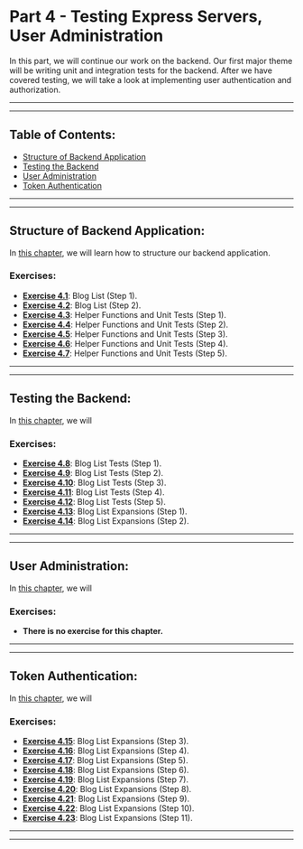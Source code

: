 # Part 4 - Testing Express Servers, User Administration

In this part, we will continue our work on the backend. Our first major theme will be writing unit and integration tests for the backend. After we have covered testing, we will take a look at implementing user authentication and authorization.

---
---

## Table of Contents:

- [Structure of Backend Application](#structure-of-backend-application)
- [Testing the Backend](#testing-the-backend)
- [User Administration](#user-administration)
- [Token Authentication](#token-authentication)

---
---

## Structure of Backend Application:

In [this chapter](https://fullstackopen.com/en/part4/structure_of_backend_application_introduction_to_testing), we will learn how to structure our backend application.

### Exercises:

- **[Exercise 4.1]()**: Blog List (Step 1).
- **[Exercise 4.2]()**: Blog List (Step 2).
- **[Exercise 4.3]()**: Helper Functions and Unit Tests (Step 1).
- **[Exercise 4.4]()**: Helper Functions and Unit Tests (Step 2).
- **[Exercise 4.5]()**: Helper Functions and Unit Tests (Step 3).
- **[Exercise 4.6]()**: Helper Functions and Unit Tests (Step 4).
- **[Exercise 4.7]()**: Helper Functions and Unit Tests (Step 5).

---
---

## Testing the Backend:

In [this chapter](https://fullstackopen.com/en/part4/testing_the_backend), we will

### Exercises:

- **[Exercise 4.8]()**: Blog List Tests (Step 1).
- **[Exercise 4.9]()**: Blog List Tests (Step 2).
- **[Exercise 4.10]()**: Blog List Tests (Step 3).
- **[Exercise 4.11]()**: Blog List Tests (Step 4).
- **[Exercise 4.12]()**: Blog List Tests (Step 5).
- **[Exercise 4.13]()**: Blog List Expansions (Step 1).
- **[Exercise 4.14]()**: Blog List Expansions (Step 2).

---
---

## User Administration:

In [this chapter](https://fullstackopen.com/en/part4/user_administration), we will

### Exercises:

- **There is no exercise for this chapter.**

---
---

## Token Authentication:

In [this chapter](https://fullstackopen.com/en/part4/token_authentication), we will

### Exercises:

- **[Exercise 4.15]()**: Blog List Expansions (Step 3).
- **[Exercise 4.16]()**: Blog List Expansions (Step 4).
- **[Exercise 4.17]()**: Blog List Expansions (Step 5).
- **[Exercise 4.18]()**: Blog List Expansions (Step 6).
- **[Exercise 4.19]()**: Blog List Expansions (Step 7).
- **[Exercise 4.20]()**: Blog List Expansions (Step 8).
- **[Exercise 4.21]()**: Blog List Expansions (Step 9).
- **[Exercise 4.22]()**: Blog List Expansions (Step 10).
- **[Exercise 4.23]()**: Blog List Expansions (Step 11).

---
---